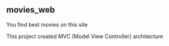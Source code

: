 ## movies_web

<p> You find best movies on this site </p>
<p> This project created MVC (Model View Controller) architecture </p>

